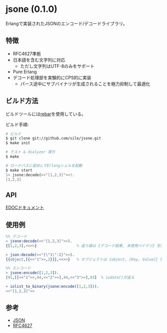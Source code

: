 jsone (0.1.0)
=============

Erlangで実装されたJSONのエンコード/デコードライブラリ。

特徴
----
- RFC4627準拠
- 日本語を含む文字列に対応
  - ただし文字列はUTF-8のみをサポート
- Pure Erlang
- デコード処理部を実験的にCPS的に実装
  - パース途中にサブバイナリが生成されることを極力抑制して最適化

ビルド方法
----------
ビルドツールには[rebar](https://github.com/basho/rebar)を使用している。

ビルド手順:
```sh
# ビルド
$ git clone git://github.com/sile/jsone.git
$ make init

# テスト & dialyzer 実行
$ make

# ロードパスに追加してErlangシェルを起動
$ make start
1> jsone:decode(<<"[1,2,3]">>).
[1,2,3]
```

API
---
[EDOCドキュメント](doc/jsone.md)

使用例
-----
```erlang
%% デコード
> jsone:decode(<<"[1,2,3]">>).
{[1,2,3],<<>>}                  % 返り値は {デコード結果, 未使用バイナリ} 形式

> json:decode(<<"{\"1\":2}">>).
{{object,[{<<"1">>,2}]},<<>>}   % オブジェクトは {object, [Key, Value]} 形式にデコードされる

%% エンコード
> jsone:encode([1,2,3]).
[91,[[<<"1">>,44,<<"2">>],44,<<"3">>],93]  % iodata()が返る

> iolist_to_binary(jsone:encode([1,2,3])).
<<"[1,2,3]">>
```

参考
----
- [JSON](http://www.json.org/)
- [RFC4627](http://www.ietf.org/rfc/rfc4627.txt)
